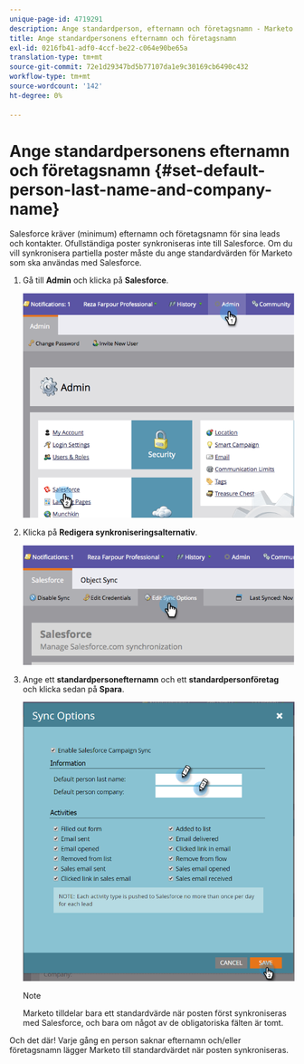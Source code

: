 ```yaml
---
unique-page-id: 4719291
description: Ange standardperson, efternamn och företagsnamn - Marketo Docs - produktdokumentation
title: Ange standardpersonens efternamn och företagsnamn
exl-id: 0216fb41-adf0-4ccf-be22-c064e90be65a
translation-type: tm+mt
source-git-commit: 72e1d29347bd5b77107da1e9c30169cb6490c432
workflow-type: tm+mt
source-wordcount: '142'
ht-degree: 0%

---
```


# Ange standardpersonens efternamn och företagsnamn {#set-default-person-last-name-and-company-name}

Salesforce kräver (minimum) efternamn och företagsnamn för sina leads och kontakter. Ofullständiga poster synkroniseras inte till Salesforce. Om du vill synkronisera partiella poster måste du ange standardvärden för Marketo som ska användas med Salesforce.

1. Gå till **Admin** och klicka på **Salesforce**.

   ![](assets/image2014-12-9-13-3a41-3a58.png)

1. Klicka på **Redigera synkroniseringsalternativ**.

   ![](assets/image2014-12-9-13-3a42-3a6.png)

1. Ange ett **standardpersonefternamn** och ett **standardpersonföretag** och klicka sedan på **Spara**.

   ![](assets/sync-options-hands.png)

   >[!NOTE]
   >
   >Marketo tilldelar bara ett standardvärde när posten först synkroniseras med Salesforce, och bara om något av de obligatoriska fälten är tomt.

Och det där! Varje gång en person saknar efternamn och/eller företagsnamn lägger Marketo till standardvärdet när posten synkroniseras.
